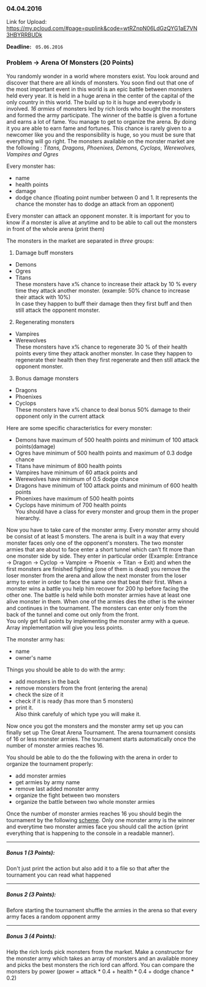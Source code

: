 ### 04.04.2016

Link for Upload: https://my.pcloud.com/#page=puplink&code=wtRZnpN06LdGzQYG1aE7VN3HBYRRBUDk

**Deadline:** ` 05.06.2016`

### Problem -> Arena Of Monsters (20 Points)

You randomly wonder in a world where monsters exist. You look around and discover that there are all kinds of monsters.
You soon find out that one of the most important event in this world is an epic battle between monsters held every year. 
It is held in a huge arena in the center of the capital of the only country in this world.
The build up to it is huge and everybody is involved. *16 armies* of monsters led by rich lords who bought the monsters and formed the army participate.
The winner of the battle is given a fortune and earns a lot of fame.
You manage to get to organize the arena. By doing it you are able to earn fame and fortunes. This chance is rarely given to a newcomer like you
and the responsibility is huge, so you must be sure that everything will go right.
The monsters available on the monster market are the following : *Titans, Dragons, Phoenixes, Demons, Cyclops, Werewolves, Vampires and Ogres*

Every monster has:
* name
* health points
* damage
* dodge chance (floating point number between 0 and 1. It represents the chance the monster has to dodge an attack from an opponent)

Every monster can attack an opponent monster. It is important for you to know if a monster is alive at anytime and to be able to call out the monsters in front of the whole arena (print them)

The monsters in the market are separated in *three* groups:  

1. Damage buff monsters
* Demons
* Ogres
* Titans  
These monsters have x% chance to increase their attack by 10 % every time they attack another monster. (example: 50% chance to increase their attack with 10%)  
In case they happen to buff their damage then they first buff and then still attack the opponent monster. 

2. Regenerating monsters
* Vampires
* Werewolves  
These monsters have x% chance to regenerate 30 % of their health points every time they attack another monster. 
In case they happen to regenerate their health then they first regenerate and then still attack the opponent monster.   

3. Bonus damage monsters
* Dragons
* Phoenixes
* Cyclops  
These monsters have x% chance to deal bonus 50% damage to their opponent only in the current attack 

Here are some specific characteristics for every monster:
* Demons have maximum of 500 health points and minimum of 100 attack points(damage)
* Ogres have minimum of 500 health points and maximum of 0.3 dodge chance
* Titans have minimum of 800 health points
* Vampires have minimum of 60 attack points and 
* Werewolves have minimum of 0.5 dodge chance
* Dragons have minimum of 100 attack points and minimum of 600 health points
* Phoenixes have maximum of 500 health points
* Cyclops have minimum of 700 health points  
You should have a class for every monster and group them in the proper hierarchy. 
  
Now you have to take care of the monster army. Every monster army should be consist of at least 5 monsters.
The arena is built in a way that every monster faces only one of the opponent's monsters. The two monster armies that are about to face enter a short tunnel which can't fit
more than one monster side by side. They enter in particular order (Example: Entrance -> Dragon -> Cyclop -> Vampire -> Phoenix -> Titan -> Exit) and 
when the first monsters are finished fighting (one of them is dead) you remove the loser monster from the arena and allow the next monster from the
loser army to enter in order to face the same one that beat their first. When a monster wins a battle you help him recover for 200 hp before facing the other one. 
The battle is held while both monster armies have at least one alive monster in them.
When one of the armies dies the other is the winner and continues in the tournament. 
The monsters can enter only from the back of the tunnel and come out only from the front.  
You only get full points by implementing the monster army with a queue. Array implementation will give you less points.

The monster army has:
* name
* owner's name

Things you should be able to do with the army:
* add monsters in the back
* remove monsters from the front (entering the arena)
* check the size of it
* check if it is ready (has more than 5 monsters)
* print it.   
Also think carefuly of which type you will make it. 

Now once you got the monsters and the monster army set up you can finally set up The Great Arena Tournament.
The arena tournament consists of 16 or less monster armies. The tournament starts automatically once the number of monster armies reaches 16.

You should be able to do the the following with the arena in order to organize the tournament properly:
* add monster armies
* get armies by army name
* remove last added monster army
* organize the fight between two monsters
* organize the battle between two whole monster armies

Once the number of monster armies reaches 16 you should begin the tournament by the following [scheme](https://gyazo.com/011db0c610543d63895523df8ba2b793).
Only one monster army is the winner and everytime two monster armies face you should call the action (print everything that is happening to the console in a readable manner).

---

##### Bonus 1 (3 Points):  
Don't just print the action but also add it to a file so that after the tournament you can read what happened

---

##### Bonus 2 (3 Points):  
Before starting the tournament shuffle the armies in the arena so that every army faces a random opponent army

---

##### Bonus 3 (4 Points):  
Help the rich lords pick monsters from the market. 
Make a constructor for the monster army which takes an array of monsters and an available money and picks the best monsters the rich lord can afford. 
You can compare the monsters by power (power = attack * 0.4 + health * 0.4 + dodge chance * 0.2)

